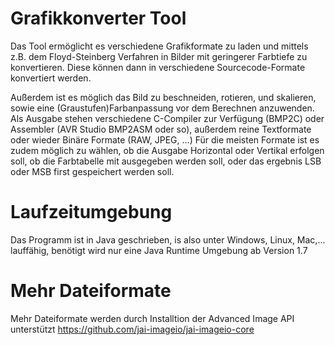 # Grafikkonverter Tool
Das Tool ermöglicht es verschiedene Grafikformate zu laden und mittels z.B. dem Floyd-Steinberg Verfahren in Bilder mit geringerer Farbtiefe zu konvertieren. Diese können dann in verschiedene Sourcecode-Formate konvertiert werden.

Außerdem ist es möglich das Bild zu beschneiden, rotieren, und skalieren, sowie eine (Graustufen)Farbanpassung vor dem Berechnen anzuwenden.
Als Ausgabe stehen verschiedene C-Compiler zur Verfügung (BMP2C) oder Assembler (AVR Studio BMP2ASM oder so), außerdem reine Textformate oder wieder Binäre Formate (RAW, JPEG, ...)
Für die meisten Formate ist es zudem möglich zu wählen, ob die Ausgabe Horizontal oder Vertikal erfolgen soll, ob die Farbtabelle mit ausgegeben werden soll, oder das ergebnis LSB oder MSB first gespeichert werden soll.

# Laufzeitumgebung
Das Programm ist in Java geschrieben, is also unter Windows, Linux, Mac,... lauffähig, benötigt wird nur eine Java Runtime Umgebung ab Version 1.7

# Mehr Dateiformate
Mehr Dateiformate werden durch Installtion der Advanced Image API
unterstützt https://github.com/jai-imageio/jai-imageio-core
